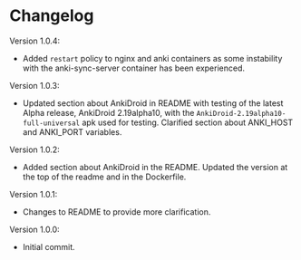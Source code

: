 # Changelog

Version 1.0.4:
- Added `restart` policy to nginx and anki containers as some instability with the anki-sync-server container has been experienced.

Version 1.0.3:
- Updated section about AnkiDroid in README with testing of the latest Alpha release, AnkiDroid 2.19alpha10, with the `AnkiDroid-2.19alpha10-full-universal` apk used for testing. Clarified section about ANKI_HOST and ANKI_PORT variables.

Version 1.0.2:
- Added section about AnkiDroid in the README. Updated the version at the top of the readme and in the Dockerfile.

Version 1.0.1:
- Changes to README to provide more clarification.

Version 1.0.0:
- Initial commit.
